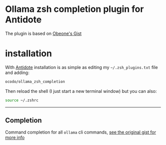 # Ollama zsh completion plugin for Antidote

The plugin is based on [Obeone's Gist](https://gist.github.com/obeone/9313811fd61a7cbb843e0001a4434c58) 

# installation

With [Antidote](https://github.com/mattmc3/antidote) installation is as simple as editing my `~/.zsh_plugins.txt` file and adding:

```sh
ocodo/ollama_zsh_completion
```

Then reload the shell (I just start a new terminal window) but you can also:

```sh 
source ~/.zshrc
```

- - -

## Completion

Command completion for all `ollama` cli commands, [see the original gist for more info](https://gist.github.com/obeone/9313811fd61a7cbb843e0001a4434c58)


